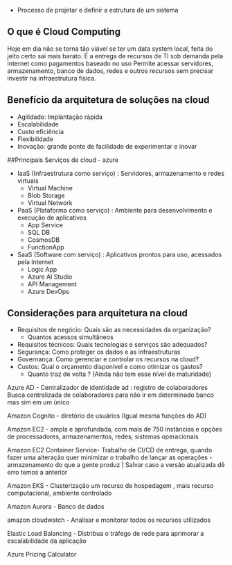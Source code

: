 
- Processo de projetar e definir a estrutura de um sistema 

## O que é Cloud Computing

Hoje em dia não se torna tão viável se ter um data system local, feita do jeito certo sai mais barato.
É a entrega de recursos de TI sob demanda pela internet como pagamentos baseado no uso 
Permite acessar servidores, armazenamento, banco de dados, redes e outros recursos sem precisar investir na infraestrutura física.

## Benefício da arquitetura de soluções na cloud

- Agilidade: Implantação rápida 
- Escalabilidade
- Custo eficiência
- Flexibilidade
- Inovação: grande ponte de facilidade de experimentar e inovar

##Principais Serviços de cloud - azure

- IaaS (Infraestrutura como serviço) : Servidores, armazenamento e redes virtuais
	- Virtual Machine
	- Blob Storage
	- Virtual Network
- PaaS (Plataforma como serviço) : Ambiente para desenvolvimento e execução de aplicativos
	- App Service
	- SQL DB
	- CosmosDB
	- FunctionApp
- SaaS (Software com serviço) : Aplicativos prontos para uso, acessados pela internet
	- Logic App
	- Azure AI Studio
	- API Management
	- Azure DevOps
## Considerações para arquitetura na cloud

- Requisitos de negócio: Quais são as necessidades da organização?
	- Quantos acessos simultâneos
- Requisitos técnicos: Quais tecnologias e serviços são adequados?
- Segurança: Como proteger os dados e as infraestruturas 
- Governança: Como gerenciar e controlar os recursos na cloud?
- Custos: Qual o orçamento disponível e como otimizar os gastos?
	- Quanto traz de volta ? (Ainda não tem esse nível de maturidade)

Azure AD - Centralizador de identidade 
ad : registro de colaboradores
Busca centralizada de colaboradores para não ir em determinado banco mas sim em um único

Amazon Cognito - diretório de usuários (Igual mesma funções do AD)

Amazon EC2 - ampla e aprofundada, com mais de 750 instâncias e opções de processadores, armazenamentos, redes, sistemas operacionais

Amazon EC2 Container Service- Trabalho de CI/CD de entrega, quando fazer uma alteração quer minimizar o trabalho de lançar as operações - armazenamento do que a gente produz | Salvar caso a versão atualizada dê erro temos a anterior

Amazon EKS - Clusterização um recurso de hospedagem , mais recurso computacional, ambiente controlado 

Amazon Aurora - Banco de dados 

amazon cloudwatch - Analisar e monitorar todos os recursos utilizados

Elastic Load Balancing - Distribua o tráfego de rede para aprimorar a escalabilidade da aplicação

Azure Pricing Calculator

